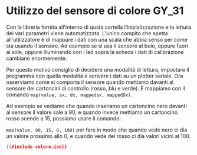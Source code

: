 # Utilizzo del sensore di colore GY_31

Con la libreria fornita all'interno di qusta cartella l'inizializzazione e la lettura dei vari parametri viene automatizzata. L'unico compito che spetta all'utilizzatore è di mappare i dati con una scala che abbia senso per come sta usando il sensore. Ad esempio se si usa il sensore al buio, oppure fuori al sole, oppure illuminando con i led sopra la scheda i dati di calibrazione cambiano enormemente.

Per questo motivo consiglio di decidere una modalità di lettura, impostare il programma con quella modalità e scrivere i dati su un plotter seriale. Ora osserviamo come si comporta il sensore quando mettiamo davanti al sensore dei cartoncini di controllo (rosso, blu e verde). E mappiamo con il comando `map(value, sx, dx, mappedsx, mappedDx)`.

Ad esempio se vediamo che quando inseriamo un cartoncino nero davanti al sensore il valore sale a 90, e quando invece mettiamo un cartoncino rosso scende a 15, possiamo usare il comando:

`map(value, 90, 15, 0, 100)` per fare in modo che quando vede nero ci dia un valore prossimo allo 0, e quando vede del rosso ci dia valori vicini al 100.


```C++
{{#include colore.ino}}
```